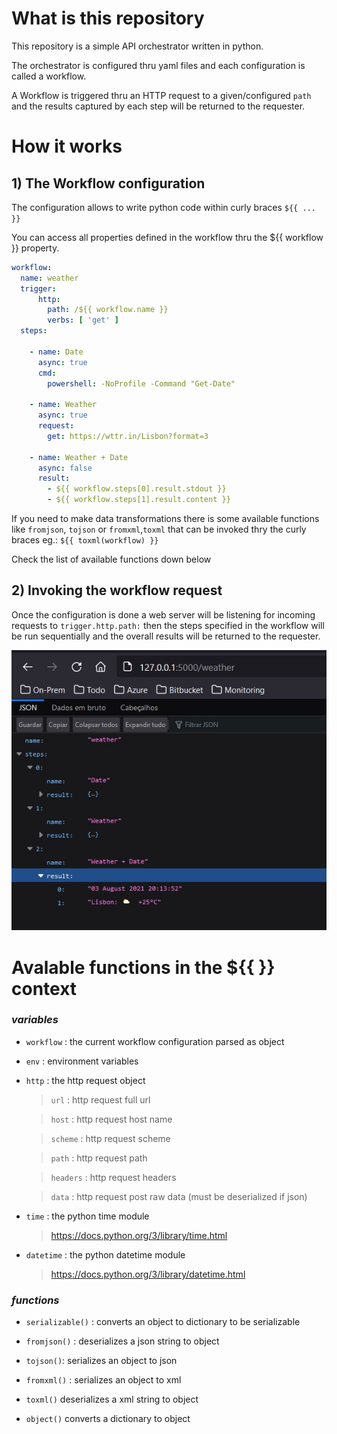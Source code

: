 # What is this repository

This repository is a simple API orchestrator written in python.

The orchestrator is configured thru yaml files and each configuration is called a workflow.

A Workflow is triggered thru an HTTP request to a given/configured `path` and the results captured by each step will be returned to the requester.

# How it works

## 1) The Workflow configuration

The configuration allows to write python code within curly braces `${{ ... }}`

You can access all properties defined in the workflow thru the ${{ workflow }} property.

```yaml
workflow:
  name: weather
  trigger:
      http:
        path: /${{ workflow.name }}
        verbs: [ 'get' ]
  steps:
    
    - name: Date
      async: true
      cmd:
        powershell: -NoProfile -Command "Get-Date"

    - name: Weather
      async: true
      request:
        get: https://wttr.in/Lisbon?format=3

    - name: Weather + Date
      async: false
      result: 
        - ${{ workflow.steps[0].result.stdout }}
        - ${{ workflow.steps[1].result.content }}
```

If you need to make data transformations there is some available functions like `fromjson`, `tojson` or `fromxml`,`toxml` that can be invoked thry the curly braces
eg.: `${{ toxml(workflow) }}` 

Check the list of available functions down below

## 2) Invoking the workflow request

Once the configuration is done a web server will be listening for incoming requests to `trigger.http.path:` then the steps specified in the workflow will be run sequentially and the overall results will be returned to the requester.

![](docs/result.jpg)


# Avalable functions in the ${{ }} context

### *variables*

* `workflow` :  the current workflow configuration parsed as object

* `env` :  environment variables

* `http` :  the http request object 

    >`url` : http request full url

    >`host` : http request host name

    >`scheme` : http request scheme

    >`path` : http request path

    >`headers` : http request headers

    >`data` : http request post raw data (must be deserialized if json)

* `time` :  the python time module
    
    >https://docs.python.org/3/library/time.html

* `datetime` :  the python datetime module
    
    >https://docs.python.org/3/library/datetime.html


### *functions*

* `serializable()` :      converts an object to dictionary to be serializable

* `fromjson()` :          deserializes a json string to object

* `tojson()`:             serializes an object to json 

* `fromxml()` :           serializes an object to xml 

* `toxml()`               deserializes a xml string to object

* `object()`            converts a dictionary to object
